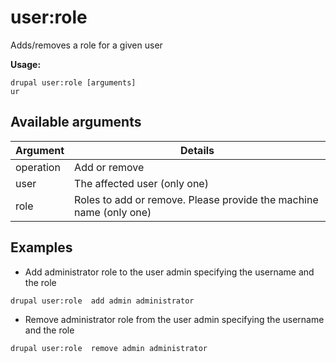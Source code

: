 # user:role
Adds/removes a role for a given user

**Usage:**
```
drupal user:role [arguments]
ur
```

## Available arguments
Argument | Details
---------|-------------
operation | Add or remove
user | The affected user (only one)
role | Roles to add or remove. Please provide the machine name (only one)

## Examples
* Add administrator role to the user admin specifying the username and the role
```
drupal user:role  add admin administrator
```
* Remove administrator role from the user admin specifying the username and the role
```
drupal user:role  remove admin administrator
```
